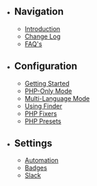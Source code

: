 - ## Navigation
    - [Introduction](/)
    - [Change Log](/change-log)
    - [FAQ's](/faqs)
    
- ## Configuration
    - [Getting Started](/configuration)
    - [PHP-Only Mode](/standalone-php)
    - [Multi-Language Mode](/multi-language)
    - [Using Finder](/finder)
    - [PHP Fixers](/fixers)
    - [PHP Presets](/presets)

- ## Settings
    - [Automation](/automation)
    - [Badges](/badges)
    - [Slack](/slack)
